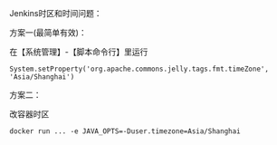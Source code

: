 Jenkins时区和时间问题：

方案一(最简单有效)：

在【系统管理】-【脚本命令行】里运行

```shell script
System.setProperty('org.apache.commons.jelly.tags.fmt.timeZone', 'Asia/Shanghai')
```

方案二：

改容器时区
```shell script
docker run ... -e JAVA_OPTS=-Duser.timezone=Asia/Shanghai
```

